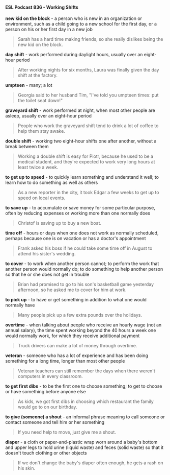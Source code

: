 #### ESL Podcast 836 - Working Shifts

**new kid on the block** - a person who is new in an organization or environment,
such as a child going to a new school for the first day, or a person on his or her
first day in a new job

> Sarah has a hard time making friends, so she really dislikes being the new kid
on the block.

**day shift** - work performed during daylight hours, usually over an eight-hour
period

> After working nights for six months, Laura was finally given the day shift at the
factory.

**umpteen** - many; a lot

> Georgia said to her husband Tim, "I've told you umpteen times: put the toilet
seat down!"

**graveyard shift** - work performed at night, when most other people are asleep,
usually over an eight-hour period

> People who work the graveyard shift tend to drink a lot of coffee to help them
stay awake.

**double shift** - working two eight-hour shifts one after another, without a break
between them

> Working a double shift is easy for Piotr, because he used to be a medical
student, and they're expected to work very long hours at least twice a week.

**to get up to speed** - to quickly learn something and understand it well; to learn
how to do something as well as others

> As a new reporter in the city, it took Edgar a few weeks to get up to speed on
local events.

**to save up** - to accumulate or save money for some particular purpose, often by
reducing expenses or working more than one normally does

> Christof is saving up to buy a new boat.

**time off** - hours or days when one does not work as normally scheduled,
perhaps because one is on vacation or has a doctor's appointment

> Frank asked his boss if he could take some time off in August to attend his
sister's wedding.

**to cover** - to work when another person cannot; to perform the work that another
person would normally do; to do something to help another person so that he or
she does not get in trouble

> Brian had promised to go to his son's basketball game yesterday afternoon, so
he asked me to cover for him at work.

**to pick up** - to have or get something in addition to what one would normally
have

> Many people pick up a few extra pounds over the holidays.

**overtime** - when talking about people who receive an hourly wage (not an
annual salary), the time spent working beyond the 40 hours a week one would
normally work, for which they receive additional payment

> Truck drivers can make a lot of money through overtime.

**veteran** - someone who has a lot of experience and has been doing something
for a long time, longer than most other people

> Veteran teachers can still remember the days when there weren't computers in
every classroom.

**to get first dibs** - to be the first one to choose something; to get to choose or
have something before anyone else

> As kids, we got first dibs in choosing which restaurant the family would go to on
our birthday.

**to give (someone) a shout** - an informal phrase meaning to call someone or
contact someone and tell him or her something

> If you need help to move, just give me a shout.

**diaper** - a cloth or paper-and-plastic wrap worn around a baby's bottom and
upper legs to hold urine (liquid waste) and feces (solid waste) so that it doesn't
touch clothing or other objects

> If we don't change the baby's diaper often enough, he gets a rash on his skin.

